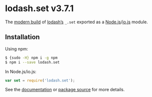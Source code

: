 # lodash.set v3.7.1

The [modern build](https://github.com/lodash/lodash/wiki/Build-Differences) of [lodash’s](https://lodash.com/) `_.set` exported as a [Node.js](http://nodejs.org/)/[io.js](https://iojs.org/) module.

## Installation

Using npm:

```bash
$ {sudo -H} npm i -g npm
$ npm i --save lodash.set
```

In Node.js/io.js:

```js
var set = require('lodash.set');
```

See the [documentation](https://lodash.com/docs#set) or [package source](https://github.com/lodash/lodash/blob/3.7.1-npm-packages/lodash.set) for more details.
